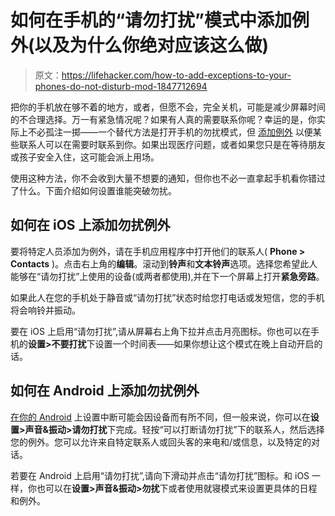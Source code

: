 # 如何在手机的“请勿打扰”模式中添加例外(以及为什么你绝对应该这么做)

> 原文：<https://lifehacker.com/how-to-add-exceptions-to-your-phones-do-not-disturb-mod-1847712694>

把你的手机放在够不着的地方，或者，但愿不会，完全关机，可能是减少屏幕时间的不合理选择。万一有紧急情况呢？如果有人真的需要联系你呢？幸运的是，你实际上不必孤注一掷——一个替代方法是打开手机的勿扰模式，但 [添加例外](https://mashable.com/article/how-to-exclude-people-from-do-not-disturb-iphone) 以便某些联系人可以在需要时联系到你。如果出现医疗问题，或者如果您只是在等待朋友或孩子安全入住，这可能会派上用场。



使用这种方法，你不会收到大量不想要的通知，但你也不必一直拿起手机看你错过了什么。下面介绍如何设置谁能突破勿扰。

## 如何在 iOS 上添加勿扰例外

要将特定人员添加为例外，请在手机应用程序中打开他们的联系人( **Phone > Contacts** )。点击右上角的**编辑**。滚动到**铃声**和**文本铃声**选项。选择您希望此人能够在“请勿打扰”上使用的设备(或两者都使用),并在下一个屏幕上打开**紧急旁路**。

如果此人在您的手机处于静音或“请勿打扰”状态时给您打电话或发短信，您的手机将会响铃并振动。

要在 iOS 上启用“请勿打扰”,请从屏幕右上角下拉并点击月亮图标。你也可以在手机的**设置>不要打扰**下设置一个时间表——如果你想让这个模式在晚上自动开启的话。

## 如何在 Android 上添加勿扰例外

[在你的 Android](https://support.google.com/android/answer/9069335?hl=en#zippy=%2Cset-who-can-interrupt-you) 上设置中断可能会因设备而有所不同，但一般来说，你可以在**设置>声音&振动>请勿打扰**下完成。轻按“可以打断请勿打扰”下的联系人，然后选择您的例外。您可以允许来自特定联系人或回头客的来电和/或信息，以及特定的对话。

若要在 Android 上启用“请勿打扰”,请向下滑动并点击“请勿打扰”图标。和 iOS 一样，你也可以在**设置>声音&振动>勿扰**下或者使用就寝模式来设置更具体的日程和例外。